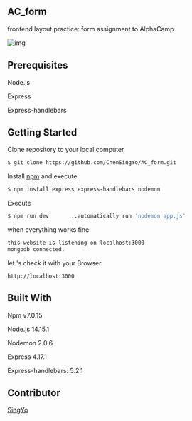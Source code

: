 ## AC_form

frontend layout practice: form
assignment to AlphaCamp

![img](https://user-images.githubusercontent.com/69234380/111893559-817d2580-8a3e-11eb-99ae-8451f6e34f64.png)

## Prerequisites

Node.js

Express

Express-handlebars

## **Getting Started**

Clone repository to your local computer

```bash
$ git clone https://github.com/ChenSingYo/AC_form.git
```

Install [npm](https://www.npmjs.com/) and execute

```bash
$ npm install express express-handlebars nodemon 
```

Execute

```bash
$ npm run dev       ..automatically run 'nodemon app.js'
```

when everything works fine:

```bash
this website is listening on localhost:3000
mongodb connected.
```

let 's check it with your Browser

```
http://localhost:3000
```

## **Built With**

Npm v7.0.15

Node.js 14.15.1

Nodemon 2.0.6

Express 4.17.1

Express-handlebars: 5.2.1

## Contributor

[SingYo](https://github.com/ChenSingYo)

